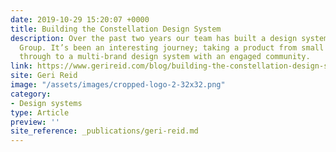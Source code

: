 ```yaml
---
date: 2019-10-29 15:20:07 +0000
title: Building the Constellation Design System
description: Over the past two years our team has built a design system for Lloyds Banking
  Group. It’s been an interesting journey; taking a product from small beginnings
  through to a multi-brand design system with an engaged community.
link: https://www.gerireid.com/blog/building-the-constellation-design-system/
site: Geri Reid
image: "/assets/images/cropped-logo-2-32x32.png"
category:
- Design systems
type: Article
preview: ''
site_reference: _publications/geri-reid.md
---
```

